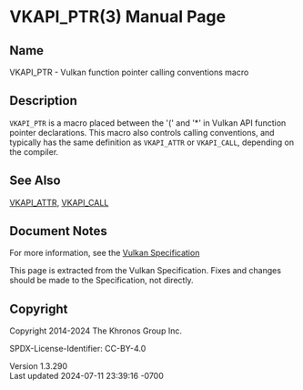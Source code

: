 # VKAPI_PTR(3) Manual Page

## Name

VKAPI_PTR - Vulkan function pointer calling conventions macro



## <a href="#_description" class="anchor"></a>Description

`VKAPI_PTR` is a macro placed between the '(' and '\*' in Vulkan API
function pointer declarations. This macro also controls calling
conventions, and typically has the same definition as `VKAPI_ATTR` or
`VKAPI_CALL`, depending on the compiler.

## <a href="#_see_also" class="anchor"></a>See Also

[VKAPI_ATTR](https://registry.khronos.org/vulkan/specs/1.3-extensions/man/html/VKAPI_ATTR.html), [VKAPI_CALL](https://registry.khronos.org/vulkan/specs/1.3-extensions/man/html/VKAPI_CALL.html)

## <a href="#_document_notes" class="anchor"></a>Document Notes

For more information, see the <a
href="https://registry.khronos.org/vulkan/specs/1.3-extensions/html/vkspec.html#boilerplate-platform-specific-calling-conventions"
target="_blank" rel="noopener">Vulkan Specification</a>

This page is extracted from the Vulkan Specification. Fixes and changes
should be made to the Specification, not directly.

## <a href="#_copyright" class="anchor"></a>Copyright

Copyright 2014-2024 The Khronos Group Inc.

SPDX-License-Identifier: CC-BY-4.0

Version 1.3.290  
Last updated 2024-07-11 23:39:16 -0700
